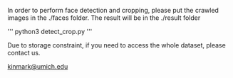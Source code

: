 In order to perform face detection and cropping, please put the crawled images in the ./faces folder.
The result will be in the ./result folder

'''
python3 detect_crop.py
'''

Due to storage constraint, if you need to access the whole dataset, please contact us.

kinmark@umich.edu